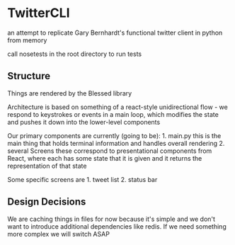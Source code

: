 # TwitterCLI

an attempt to replicate Gary Bernhardt's functional twitter client in python
from memory

call nosetests in the root directory to run tests

## Structure

Things are rendered by the Blessed library

Architecture is based on something of a react-style unidirectional flow - we
respond to keystrokes or events in a main loop, which modifies the state
and pushes it down into the lower-level components

Our primary components are currently (going to be):
    1. main.py
        this is the main thing that holds terminal information and handles
        overall rendering
    2. several Screens
        these correspond to presentational components from React, where each
        has some state that it is given and it returns the representation of
        that state

Some specific screens are
    1. tweet list
    2. status bar

## Design Decisions

We are caching things in files for now because it's simple and we don't want to
introduce additional dependencies like redis. If we need something more complex
we will switch ASAP
